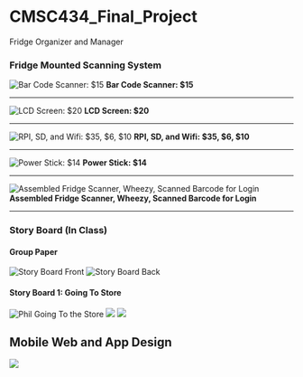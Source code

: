 # CMSC434_Final_Project
Fridge Organizer and Manager

### Fridge Mounted Scanning System
![Bar Code Scanner: $15](http://i.imgur.com/nIQCDfR.jpg)
**Bar Code Scanner: $15**
***
![LCD Screen: $20](http://i.imgur.com/7l0x11q.jpg)
**LCD Screen: $20**
***
![RPI, SD, and Wifi: $35, $6, $10](http://i.imgur.com/ScXTOGF.jpg)
**RPI, SD, and Wifi: $35, $6, $10**
***
![Power Stick: $14](http://i.imgur.com/IeEl910.jpg)
**Power Stick: $14**
***
![Assembled Fridge Scanner, Wheezy, Scanned Barcode for Login](http://i.imgur.com/NJmx3fp.jpg)
**Assembled Fridge Scanner, Wheezy, Scanned Barcode for Login**
***

### Story Board (In Class)

#### Group Paper
![Story Board Front](http://i.imgur.com/rzmRmHh.jpg)
![Story Board Back](http://i.imgur.com/PmEDFyT.jpg)

#### Story Board 1: Going To Store
![Phil Going To the Store](http://i.imgur.com/8XoaqB6.png)
![](http://i.imgur.com/hw0Zl8w.png)
![](http://i.imgur.com/S0j9PwL.png)


## Mobile Web and App Design 
![](https://lh3.googleusercontent.com/-0l7-0swUz-o/VRuRZAl8QiI/AAAAAAAAIpU/PYqsNZqax0o/w509-h904-no/20150401_023408.jpg)